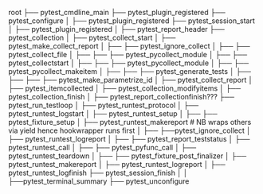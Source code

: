root
├── pytest_cmdline_main
├── pytest_plugin_registered
├── pytest_configure
│   ├── pytest_plugin_registered
├── pytest_session_start
│   ├── pytest_plugin_registered
│   ├── pytest_report_header
├── pytest_collection
│   ├── pytest_collect_start
│   ├── pytest_make_collect_report
│   ├── ├── pytest_ignore_collect
│   ├── ├── pytest_collect_file
│   ├── ├── ├── pytest_pycollect_module
│   ├── ├── pytest_collectstart
│   ├── ├── ├── pytest_pycollect_module
│   ├── ├── pytest_pycollect_makeitem
│   ├── ├── ├── pytest_generate_tests
│   ├── ├── ├── ├── pytest_make_parametrize_id
│   ├── pytest_collect_report
│   ├── pytest_itemcollected
│   ├── pytest_collection_modifyitems
│   ├── pytest_collection_finish
│   ├── pytest_report_collectionfinish???
├── pytest_run_testloop
│   ├── pytest_runtest_protocol
│   ├── pytest_runtest_logstart
│   ├── pytest_runtest_setup
│   ├── ├── pytest_fixture_setup
│   ├── pytest_runtest_makereport # NB wraps others via yield hence hookwrapper runs first
│   ├── ├──pytest_ignore_collect
│   ├── pytest_runtest_logreport
│   ├── ├── pytest_report_teststatus
│   ├── pytest_runtest_call
│   ├── ├── pytest_pyfunc_call
│   ├── pytest_runtest_teardown
│   ├── ├── pytest_fixture_post_finalizer
│   ├── pytest_runtest_makereport
│   ├── pytest_runtest_logreport
│   ├── pytest_runtest_logfinish
├── pytest_session_finish
│   │   ├──pytest_terminal_summary
├── pytest_unconfigure